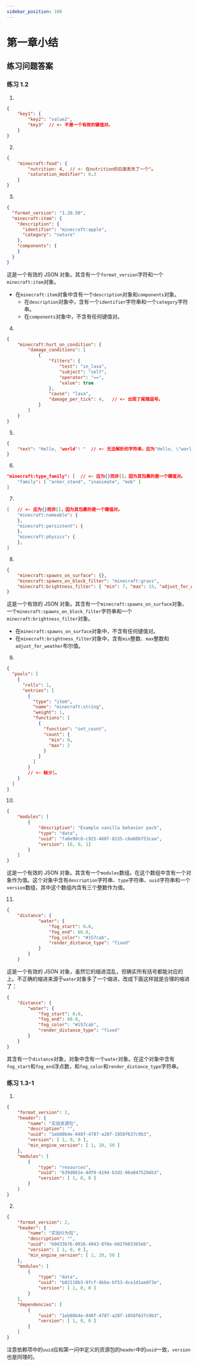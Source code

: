 ```yaml
---
sidebar_position: 100
---
```


# 第一章小结

## 练习问题答案

### 练习 1.2

1.

```json showLineNumbers
{
    "key1": {
        "key2": "value2",
        "key3"  // <- 不是一个有效的键值对。
    }
}
```

2.

```json showLineNumbers
{
    "minecraft:food": {
        "nutrition: 4,  // <- 在nutrition的后面丢失了一个"。
        "saturation_modifier": 0.3
    }
}
```

3.

```json showLineNumbers
{
  "format_version": "1.20.50",
  "minecraft:item": {
    "description": {
      "identifier": "minecraft:apple",
      "category": "nature"
    },
    "components": {
    }
  }
}
```

这是一个有效的 JSON 对象。其含有一个`format_version`字符和一个`minecraft:item`对象。

- 在`minecraft:item`对象中含有一个`description`对象和`components`对象。
  - 在`description`对象中，含有一个`identifier`字符串和一个`category`字符串。
  - 在`components`对象中，不含有任何键值对。

4.

```json showLineNumbers
{
    "minecraft:hurt_on_condition": {
        "damage_conditions": [
            {
                "filters": {
                    "test": "in_lava",
                    "subject": "self",
                    "operator": "==",
                    "value": true
                },
                "cause": "lava",
                "damage_per_tick": 4,   // <- 出现了尾随逗号。
            }
        ]
    }
}
```

5.

```json showLineNumbers
{
    "text": "Hello, "world"! "  // <- 无法解析的字符串，应为"Hello, \"world\"! "。
}
```

6.

```json showLineNumbers
"minecraft:type_family": [  // <- 应为{}而非[]，因为其包裹的是一个键值对。
    "family": [ "armor_stand", "inanimate", "mob" ]
]
```

7.

```json showLineNumbers
[   // <- 应为{}而非[]，因为其包裹的是一个键值对。
    "minecraft:nameable": {
    },
    "minecraft:persistent": {
    },
    "minecraft:physics": {
    },
]
```

8.

```json showLineNumbers
{
    "minecraft:spawns_on_surface": {},
    "minecraft:spawns_on_block_filter": "minecraft:grass",
    "minecraft:brightness_filter": { "min": 7, "max": 15, "adjust_for_weather": false }
}
```

这是一个有效的 JSON 对象。其含有一个`minecraft:spawns_on_surface`对象、一个`minecraft:spawns_on_block_filter`字符串和一个`minecraft:brightness_filter`对象。

- 在`minecraft:spawns_on_surface`对象中，不含有任何键值对。
- 在`minecraft:brightness_filter`对象中，含有`min`整数、`max`整数和`adjust_for_weather`布尔值。

9.

```json showLineNumbers
{
  "pools": [
    {
      "rolls": 1,
      "entries": [
        {
          "type": "item",
          "name": "minecraft:string",
          "weight": 1,
          "functions": [
            {
              "function": "set_count",
              "count": {
                "min": 0,
                "max": 2
              }
            }
          ]
        }
        // <- 缺少]。
    }
  ]
}
```

10.

```json showLineNumbers
{
    "modules": [
        {
            "description": "Example vanilla behavior pack",
            "type": "data",
            "uuid": "fa6e90c8-c925-460f-8155-c8a60b753caa",
            "version": [0, 0, 1]
        }
    ]
}
```

这是一个有效的 JSON 对象。其含有一个`modules`数组。在这个数组中含有一个对象作为值。这个对象中含有`description`字符串、`type`字符串、`uuid`字符串和一个`version`数组，其中这个数组内含有三个整数作为值。

11.

```json showLineNumbers
{
    "distance": {
            "water": {
                "fog_start": 0.0,
                "fog_end": 60.0,
                "fog_color": "#157cab",
                "render_distance_type": "fixed"
            }
        }
    } 
```

这是一个有效的 JSON 对象，虽然它的缩进混乱，但确实所有括号都能对应的上。不正确的缩进来源于`water`对象多了一个缩进，改成下面这样就是合理的缩进了：

```json showLineNumbers
{
    "distance": {
        "water": {
            "fog_start": 0.0,
            "fog_end": 60.0,
            "fog_color": "#157cab",
            "render_distance_type": "fixed"
        }
    }
} 
```

其含有一个`distance`对象，对象中含有一个`water`对象。在这个对象中含有`fog_start`和`fog_end`浮点数，和`fog_color`和`render_distance_type`字符串。

### 练习 1.3-1

1.

```json showLineNumbers title="manifest_rp.json"
{
    "format_version": 2,
    "header": {
        "name": "实验资源包",
        "description": "",
        "uuid": "1eb80b4e-848f-4787-a28f-1058f637c9b3",
        "version": [ 1, 0, 0 ],
        "min_engine_version": [ 1, 20, 50 ]
    },
    "modules": [
        {
            "type": "resources",
            "uuid": "639d861e-4df0-4194-b3d2-86a04752b6b3",
            "version": [ 1, 0, 0 ]
        }
    ]
}
```

2.

```json showLineNumbers title="manifest_bp.json"
{
    "format_version": 2,
    "header": {
        "name": "实验行为包",
        "description": "",
        "uuid": "60d33b76-0916-4943-8f0e-b027603365eb",
        "version": [ 1, 0, 0 ],
        "min_engine_version": [ 1, 20, 50 ]
    },
    "modules": [
        {
            "type": "data",
            "uuid": "b02118b3-8fcf-4bba-bf53-dce1d1ae0f3e",
            "version": [ 1, 0, 0 ]
        }
    ],
    "dependencies": [
        {
            "uuid": "1eb80b4e-848f-4787-a28f-1058f637c9b3",
            "version": [ 1, 0, 0 ]
        }
    ]
}
```

注意依赖项中的`uuid`应和第一问中定义的资源包的`header`中的`uuid`一致，`version`也是同理的。
